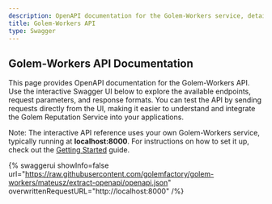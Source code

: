 ```yaml
---
description: OpenAPI documentation for the Golem-Workers service, detailing endpoints, request parameters, and response formats.
title: Golem-Workers API
type: Swagger
---
```


## Golem-Workers API Documentation

This page provides OpenAPI documentation for the Golem-Workers API. 
Use the interactive Swagger UI below to explore the available endpoints, 
request parameters, and response formats. 
You can test the API by sending requests directly from the UI, 
making it easier to understand and integrate the Golem Reputation Service into your applications.

Note: The interactive API reference uses your own Golem-Workers service, 
typically running at **localhost:8000**. 
For instructions on how to set it up, check out the 
[Getting Started](/docs/creators/golem-workers/getting-started) guide.

{% swaggerui showInfo=false url="https://raw.githubusercontent.com/golemfactory/golem-workers/mateusz/extract-openapi/openapi.json" overwrittenRequestURL="http://localhost:8000" /%}

